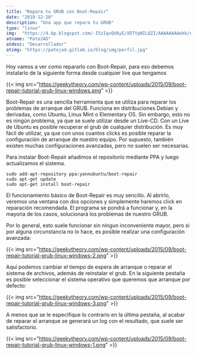 ```yaml
---
title: "Repara tu GRUB con Boot-Repair"
date: "2018-12-20"
description: "Una app que repara tu GRUB"
type: "linux"
img:  "https://4.bp.blogspot.com/-I5zIqvQU6yE/XDTYpNILQZI/AAAAAAAAekk/ooS-hHTiygYIv62VLvMXObxsPpqTm5yXQCLcBGAs/s640/Ubuntu-Grub-Console.png"
atname: "PatoJAD"
atdesc: "Desarrollador"
atimg: "https://patojad.gitlab.io/blog/img/perfil.jpg"
---
```



Hoy vamos a ver como repararlo con Boot-Repair, para eso debemos instalarlo de la siguiente forma desde cualquier live que tengamos

{{< img src="https://geekytheory.com/wp-content/uploads/2015/09/boot-repair-tutorial-grub-linux-windows.png" >}}

Boot-Repair es una sencilla herramienta que se utiliza para reparar los problemas de arranque del GRUB. Funciona en distribuciones Debian y derivadas, como Ubuntu, Linux Mint o Elementary OS. Sin embargo, esto no es ningún problema, ya que se suele utilizar desde un Live-CD. Con un Live de Ubuntu es posible recuperar el grub de cualquier distribución. Es muy fácil de utilizar, ya que con unos cuantos clicks es posible reparar la configuración de arranque de nuestro equipo. Por supuesto, también existen muchas configuraciones avanzadas, pero no suelen ser necesarias.

Para instalar Boot-Repair añadimos el repositorio mediante PPA y luego actualizamos el sistema.


    sudo add-apt-repository ppa:yannubuntu/boot-repair
    sudo apt-get update
    sudo apt-get install boot-repair


El funcionamiento básico de Boot-Repair es muy sencillo. Al abrirlo, veremos una ventana con dos opciones y simplemente haremos click en reparación recomendada. El programa se pondrá a funcionar y, en la mayoria de los casos, solucionará los problemas de nuestro GRUB.

Por lo general, esto suele funcionar sin ningun inconveniente mayor, pero si por alguna circunstancia no lo hace, es posible realizar una configuración avanzada:

{{< img src="https://geekytheory.com/wp-content/uploads/2015/09/boot-repair-tutorial-grub-linux-windows-2.png" >}}

Aquí podemos cambiar el tiempo de espera de arranque o reparar el sistema de archivos, además de reinstalar el grub. En la siguiente pestaña es posible seleccionar el sistema operativo que queremos que arranque por defecto:

{{< img src="https://geekytheory.com/wp-content/uploads/2015/09/boot-repair-tutorial-grub-linux-windows-3.png" >}}

A menos que se le especifique lo contrario en la última pestaña, al acabar de reparar el arranque se generará un log con el resultado, que suele ser satisfactorio.

{{< img src="https://geekytheory.com/wp-content/uploads/2015/09/boot-repair-tutorial-grub-linux-windows-1.png" >}}
